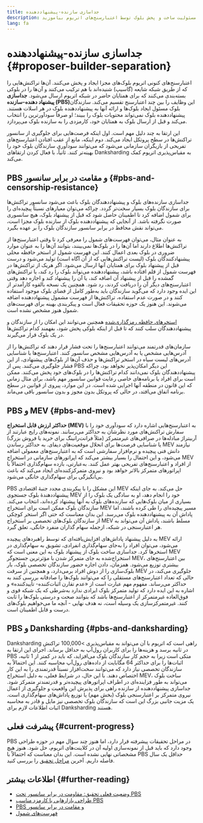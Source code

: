 ```yaml
---
title: جداسازی سازنده-پیشنهاددهنده
description: درباره چگونگی و علت جداسازی مسئولیت ساخت و پخش بلوک توسط اعتبارسنج‌های اتریوم بیاموزید.
lang: fa
---
```


# جداسازی سازنده-پیشنهاددهنده {#proposer-builder-separation}

اعتبارسنج‌های کنونی اتریوم بلوک‌های مجزا ایجاد _و_ پخش می‌کنند. آن‌ها تراکنش‌هایی را که از طریق شبکه شایعه (گاسیپ) شنیده‌اند با هم ترکیب می‌کنند و آن‌ها را در بلوکی بسته‌بندی می‌کنند که برای همتایان حاضر در شبکه اتریوم ارسال می‌شود. **جداسازی پیشنهاد دهنده-سازنده (PBS)‏** این وظایف را بین چند اعتبارسنج تقسیم می‌کند. سازندگان بلوک مسئول ایجاد بلوک‌ها و ارائه آنها به پیشنهاددهنده بلوک در هر اسلات هستند. پیشنهاددهنده بلوک نمی‌تواند محتویات بلوک را ببیند؛ او صرفاً سودآورترین را انتخاب می‌کند و قبل از ارسال بلوک به همتایان خود، کارمزدی را به سازنده بلوک می‌پردازد.

این ارتقا به چند دلیل مهم است. اول اینکه فرصت‌هایی برای جلوگیری از سانسور تراکنش‌ها در سطح پروتکل ایجاد می‌کند. دوم اینکه، مانع از عقب افتادن اعتبارسنج‌های تفریحی از بازیگران سازمانی می‌شود که می‌توانند سودآوری سازندگان بلوک خود را بهینه‌تر کنند. ثانیاً، با فعال کردن ارتقاهای Danksharding به مقیاس‌پذیری اتریوم کمک می‌کند.

## PBS و مقامت در برابر سانسور {#pbs-and-censorship-resistance}

جداسازی سازنده‌های بلوک و پیشنهاددهندگان بلوک باعث می‌شود سانسور تراکنش‌ها برای سازندگان بلوک بسیار سخت‌تر گردد. چراکه می‌توان معیارهای نسبتاً پیچیده‌ای را برای شمول اضافه کرد تا اطمینان حاصل شود که قبل از پیشنهاد بلوک، هیچ سانسوری صورت نگرفته باشد. از آنجایی که پیشنهاددهنده بلوک از سازنده بلوک مجزا است، می‌تواند نقش محافظ در برابر سانسور سازندگان بلوک را بر عهده بگیرد.

به عنوان مثال، می‌توان فهرست‌های شمول را معرفی کرد تا وقتی اعتبارسنج‌ها از تراکنش‌ها اطلاع دارند اما آن‌ها را در بلوک‌ها نمی‌بینند، بتوانند آن‌ها را به عنوان موارد ضروری در بلوک بعدی اعمال کنند. این فهرست شمول از استخر حافظه محلی پیشنهادکنندگان بلوک (لیست تراکنش‌هایی که از آن آگاه است) تولید می‌شود و درست قبل از پیشنهاد بلوک برای همتایان آنها ارسال می‌شود. اگر هریک از تراکنش‌ها در فهرست شمول از قلم افتاده باشد، پیشنهاددهنده می‌تواند بلوک را رد کند، یا تراکنش‌های گمشده را قبل از پیشنهاد آن اضافه کند، یا آن را پیشنهاد کند و اجازه دهد وقتی اعتبارسنج‌های دیگر آن را دریافت کردند، رد شود. همچنین یک نسخه بالقوه کارآمدتر از این ایده وجود دارد که می‌گوید سازندگان باید به‌طور کامل از فضای بلوک موجود استفاده کنند و در صورت عدم استفاده، تراکنش‌ها از فهرست مشمول پیشنهاددهنده اضافه می‌شوند. این هنوز یک حوزه تحقیقات فعال است و پیکربندی بهینه برای فهرست‌های شمول هنوز مشخص نشده است.

[استخرهای حافظه رمزگذاری‌‌شده](https://www.youtube.com/watch?v=fHDjgFcha0M&list=PLpktWkixc1gUqkyc1-iE6TT0RWQTBJELe&index=3) همچنین می‌توانند این امکان را از سازندگان و پیشنهاددهندگان سلب کنند که تا قبل از اینکه بلوکی پخش شود، بفهمند کدام تراکنش‌ها در یک بلوک قرار می‌گیرند.

<ExpandableCard title="PBS کدام نوع از سانسور را رفع می‌کند؟" eventCategory="/roadmap/pbs" eventName="clicked what kinds of censorship does PBS solve?">

سازمان‌های قدرتمند می‌توانند اعتبارسنج‌ها را تحت فشار قرار دهند که تراکنش‌ها را از آدرس‌هایی مشخص یا به آدرس‌هایی مشخص سانسور کنند. اعتبارسنج‌ها با شناسایی آدرس‌های لیست سیاه در استخر تراکنش‌ها و حذف آن‌ها از بلوک‌های پیشنهادی، از این فشار جلوگیری می‌کنند. پس از PBS این دیگر امکان‌پذیر نخواهد بود، چراکه پیشنهاددهندگان بلوک نمی‌دانند کدام تراکنش‌ها را در بلوک‌های خود پخش می‌کنند. ممکن است برای افراد یا برنامه‌های خاصی رعایت قوانین سانسور مهم باشد، برای مثال زمانی که این قانون در منطقه آنها اجرایی شده است. در این موارد، پیروی از قوانین در سطح برنامه اتفاق می‌افتد، در حالی که پروتکل بدون مجوز و بدون سانسور باقی می‌ماند.

</ExpandableCard>

## PBS و MEV {#pbs-and-mev}

**حداکثر ارزش قابل استخراج (MEV)** به اعتبارسنج‌هایی اشاره دارد که سودآوری خود را با سفارش تراکنش‌های مورد نظرشان به حداکثر می‌رسانند. نمونه‌های رایج عبارتند از آربیتراژ مبادله‌ها در صرافی‌های غیرمتمرکز (مثلاً فرانت‌رانینگ برای خرید یا فروش بزرگ) یا شناسایی فرصت‌ها برای انحلال موقعیت‌های دیفای. به حداکثر رساندن MEV نیازمند دانش فنی پیچیده و نرم‌افزار سفارشی است که به اعتبارسنج‌های معمولی اضافه می‌شود، و این احتمال را بسیار بیشتر می‌کند که اپراتورهای سازمانی در استخراج MEV از افراد و اعتبارسنج‌های تفریحی بهتر عمل کنند. به‌عبارتی، بازده سهام‌گذاری احتمالاً با اپراتورهای متمرکز بالاتر خواهد بود و نیروی متمرکزکننده‌ای ایجاد می‌کند که باعث بی‌انگیزگی برای سهام‌گذاری خانگی می‌شود.

PBS این مشکل را با پیکربندی مجدد جنبۀ اقتصادی MEV حل می‌کند. به جای اینکه پیشنهاددهندۀ بلوک جستجوی MEV خود را انجام دهد، او به سادگی یک بلوک را از بسیاری از میان بلوک‌هایی که سازنده‌های بلوک به آنها پیشنهاد کرده‌اند، انتخاب می‌کند. سازندگان بلوک ممکن است برای استخراج MEV مسیر پیچیده‌ای را طی کرده باشند، اما پاداش آن به پیشنهاددهنده بلوک می‌رسد. این بدان معناست که حتی اگر استخر کوچکی از سازندگان بلوک‌های تخصصی بر استخراج MEV مسلط باشند، پاداش آن می‌تواند به هر اعتبارسنجی در شبکه، ازجمله سهام گذاران منفرد خانگی، تعلق گیرد.

<ExpandableCard title="چرا متمرکز کردن بلوک‌سازی ایرادی ندارد؟" eventCategory="/roadmap/pbs" eventName="clicked why is it OK to centralize block building?">

به دلیل پیشنهاد پاداش‌های افزایش‌یافته‌ای که توسط راهبردهای پیچیده MEV ارائه می‌شود، می‌توان افراد را به‌جای سهام‌گذاری انفرادی، تشویق به سهام‌گذاری در استخرها کرد. جداسازی ساخت بلوک از پیشنهاد بلوک به این معنی است که MEV استخراج‌شده به جای متمرکز شدن با مؤثرترین جستجوگر MEV، بین اعتبارسنج‌های بیشتری توزیع می‌شود. همزمان، دادن اجازه حضور سازندگان تخصصی بلوک، بار بلوک‌سازی را از دوش افراد برمی‌دارد، و همچنین از سرقت MEV جلوگیری می‌کند، در حالی که تعداد اعتبارسنج‌های مستقلی را که می‌توانند بلوک‌ها را صادقانه بررسی کنند به حداکثر می‌رساند. مفهوم مهم عبارت است از «عدم تقارن اثبات‌کننده- تأییدکننده» و اشاره به این ایده دارد که تولید متمرکز بلوک ایرادی ندارد به‌شرطی که یک شبکه قوی و فوق‌العاده غیرمتمرکز از اعتبارسنج‌ها باشد که بتوانند صحت و درستی بلوک‌ها را ثابت کنند. غیرمتمرکزسازی یک وسیله است، نه هدف نهایی - آنچه ما می‌خواهیم بلوک‌های درست و قابل اطمینان است.
</ExpandableCard>

## PBS و Danksharding {#pbs-and-danksharding}

Danksharding راهی است که اتریوم با آن می‌تواند به مقیاس‌پذیری >100,000 تراکنش در ثانیه برسد و هزینه‌ها را برای کاربران رول‌آپ به حداقل برساند. اجرای این ارتقا به PBS متکی است زیرا به حجم کار سازندگان بلوک می‌افزاید، که باید در کمتر از 1 ثانیه، اثبات‌ها را برای حداکثر 64 مگابایت از داده‌های رول‌آپ محاسبه کنند. این احتمالاً به سازندگان تخصصی نیاز دارد که می‌توانند سخت‌افزار نسبتاً قدرتمندی را به این کار اختصاص دهند. با این حال، در شرایط فعلی، به دلیل استخراج MEV، ساخت بلوک می‌تواند به طور فزاینده‌ای در اطراف اپراتورهای پیچیده‌تر و قدرتمندتر متمرکز شود. جداسازی پیشنهاددهنده از سازنده راهی برای پذیرش این واقعیت و جلوگیری از اعمال نیروی متمرکز بر اعتبارسنجی بلوک (بخش مهم) یا توزیع پاداش‌های سهام‌گذاری است. یک مزیت جانبی بزرگ این است که سازندگان بلوک تخصصی نیز مایل و قادر به محاسبه اثبات اطلاعات لازم برای Danksharding هستند.

## پیشرفت فعلی {#current-progress}

PBS در مراحل تحقیقات پیشرفته قرار دارد، اما هنوز چند سؤال مهم در حوزه طراحی وجود دارد که باید قبل از نمونه‌سازی اولیه آن در کلاینت‌های اتریوم، حل شود. هنوز هیچ مشخصاتی نهایی نشده است. این بدان معناست که احتمالاً با PBS حداقل یک سال فاصله داریم. آخرین [مراحل تحقیق](https://notes.ethereum.org/@vbuterin/pbs_censorship_resistance) را بررسی کنید.

## اطلاعات بیشتر {#further-reading}

- [وضعیت فعلی تحقیق: مقاومت در برابر سانسور تحت PBS](https://notes.ethereum.org/@vbuterin/pbs_censorship_resistance)
- [طراحی بازارهایی با کارمزد مناسب PBS](https://ethresear.ch/t/proposer-block-builder-separation-friendly-fee-market-designs/9725)
- [PBS و مقامت در برابر سانسور](https://notes.ethereum.org/@fradamt/H1TsYRfJc#Secondary-auctions)
- [فهرست‌های شمول](https://notes.ethereum.org/@fradamt/H1ZqdtrBF)
